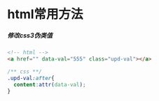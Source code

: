 # html常用方法

##### 修改css3伪类值
``` html
<!-- html -->
<a href="" data-val="555" class="upd-val"></a>
```
```css
/** css **/
.upd-val:after{
  content:attr(data-val);
}
```
